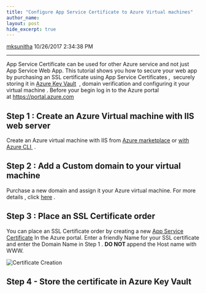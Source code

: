 ```yaml
---
title: "Configure App Service Certificate to Azure Virtual machines"
author_name: 
layout: post
hide_excerpt: true
---
```

<html><head>
<meta charset="utf-8"/>
</head>
<body>
<div id="page">

<a class="url fn n profile-usercard-hover" href="https://social.msdn.microsoft.com/profile/mksunitha" target="_blank">mksunitha</a>
<time>    10/26/2017 2:34:38 PM</time>
<hr/>
<div id="content"><p class="lf-text-block lf-block">App Service Certificate can be used for other Azure service and not just App Service Web App. This tutorial shows you how to secure your web app by purchasing an SSL certificate using App Service Certificates ,  securely storing it in<span> </span><a href="https://docs.microsoft.com/en-us/azure/key-vault/key-vault-whatis">Azure Key Vault</a>  , domain verification and configuring it your virtual machine . Before your begin log in to the Azure portal at<span> </span><a href="http://portal.azure.com/">https://portal.azure.com</a><span class="lf-thread-btn"></span></p>
<h2>Step 1 : Create an Azure Virtual machine with IIS web server</h2>
Create an Azure virtual machine with IIS from <a href="https://docs.microsoft.com/en-us/azure/virtual-machines/windows/tutorial-secure-web-server#create-a-virtual-machine">Azure marketplace</a> or <a href="https://docs.microsoft.com/en-us/azure/virtual-machines/windows/tutorial-secure-web-server#create-a-virtual-machine">with Azure CLI </a> .
<h2>Step 2 : Add a Custom domain to your virtual machine</h2>
Purchase a new domain and assign it your Azure virtual machine. For more details , click <a href="https://blogs.msdn.microsoft.com/appserviceteam/2017/07/31/assign-app-service-domain-to-azure-vm-or-azure-storage/">here</a> .
<h2 id="step-2---place-an-ssl-certificate-order">Step 3 : Place an SSL Certificate order</h2>
<p class="lf-text-block lf-block">You can place an SSL Certificate order by creating a new<span> </span><a href="https://portal.azure.com/#create/Microsoft.SSL">App Service Certificate</a><span> </span>In the Azure portal. Enter a friendly Name for your SSL certificate and enter the Domain Name in Step 1 . <strong>DO NOT </strong><span>append the Host name with WWW.</span></p>
<img alt="Certificate Creation" src="https://docs.microsoft.com/en-us/azure/app-service/media/app-service-web-purchase-ssl-web-site/createssl.png"/>
<h2 id="step-3---
store-the-certificate-in-azure-key-vault">Step 4 - Store the certificate in Azure Key Vault